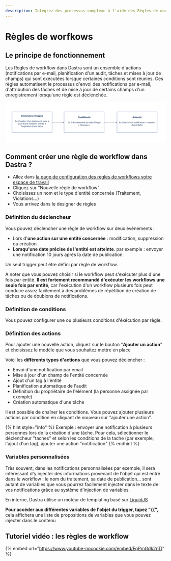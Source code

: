 ```yaml
---
description: Intégrez des processus complexe à l'aide des Règles de workflow personnalisées
---
```


# Règles de worfkows

## Le principe de fonctionnement

Les Règles de workflow dans Dastra sont un ensemble d'actions (notifications par e-mail, planification d'un audit, tâches et mises à jour de champs) qui sont exécutées lorsque certaines conditions sont réunies. Ces règles automatisent le processus d'envoi des notifications par e-mail, d'attribution des tâches et de mise à jour de certains champs d'un enregistrement lorsqu'une règle est déclenchée.

![Schéma du principe de base](<../../.gitbook/assets/image (299).png>)

## Comment créer une règle de workflow dans Dastra ?

* Allez dans [la page de configuration des règles de workflows votre espace de travail](https://app.dastra.eu/workspace/0/settings/workflow-rules)
* Cliquez sur "Nouvelle règle de workflow"
* Choisissez un nom et le type d'entité concernée (Traitement, Violations...)
* Vous arrivez dans le designer de règles

### Définition du déclencheur

Vous pouvez déclencher une règle de workflow sur deux évènements :&#x20;

* Lors d'**une action sur une entité concernée** : modification, suppression ou création&#x20;
* **Lorsqu'une date précise de l'entité est atteinte**. par exemple : envoyer une notification 10 jours après la date de publication.&#x20;

Un seul trigger peut être défini par règle de workflow.

A noter que vous pouvez choisir si le workflow peut s'exécuter plus d'une fois par entité. **Il est fortement recommandé** **d'exécuter les workflows une seule fois par entité**, car l'exécution d'un workflow plusieurs fois peut conduire assez facilement à des problèmes de répétition de création de tâches ou de doublons de notifications.

### Définition de conditions

Vous pouvez configurer une ou plusieurs conditions d'éxécution par règle.

### Définition des actions

Pour ajouter une nouvelle action, cliquez sur le bouton "**Ajouter un action**" et choisissez le modèle que vous souhaitez mettre en place

Voici les **différents types d'actions** que vous pouvez déclencher :&#x20;

* Envoi d'une notification par email
* Mise à jour d'un champ de l'entité concernée
* Ajout d'un tag à l'entité
* Planification automatique de l'audit
* Définition du propriétaire de l'élément (la personne assignée par exemple)
* Création automatique d'une tâche

Il est possible de chaîner les conditions. Vous pouvez ajouter plusieurs actions par condition en cliquant de nouveau sur "ajouter une action".

{% hint style="info" %}
Exemple : envoyer une notification à plusieurs personnes lors de la création d'une tâche. Pour cela, sélectionner le déclencheur "taches" et selon les conditions de la tache (par exemple, l'ajout d'un tag), ajouter une action "notification"
{% endhint %}



### Variables personnalisées

Très souvent, dans les notifications personnalisées par exemple, il sera intéressant d'y injecter des informations provenant de l'objet qui est entré dans le workflow : le nom du traitement, sa date de publication... sont autant de variables que vous pourrez facilement injecter dans le texte de vos notifications grâce au système d'injection de variables.

En interne, Dastra utilise un moteur de templating basé sur [LiquidJS](https://shopify.github.io/liquid/basics/introduction/)

**Pour accéder aux différentes variables de l'objet du trigger, tapez "\{{",** cela affichera une liste de propositions de variables que vous pouvez injecter dans le contenu





## Tutoriel vidéo : les règles de workflow

{% embed url="https://www.youtube-nocookie.com/embed/FqPmGdk2nTI" %}



